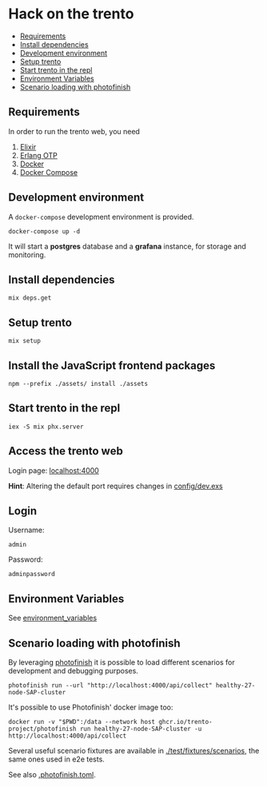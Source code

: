 # Hack on the trento

- [Requirements](#requirements)
- [Install dependencies](#install-dependencies)
- [Development environment](#development-environment)
- [Setup trento](#setup-trento)
- [Start trento in the repl](#start-trento-in-the-repl)
- [Environment Variables](#environment-variables)
- [Scenario loading with photofinish](#scenario-loading-with-photofinish)

## Requirements

In order to run the trento web, you need

1. [Elixir](https://elixir-lang.org/)
2. [Erlang OTP](https://www.erlang.org/)
3. [Docker](https://docs.docker.com/get-docker/)
4. [Docker Compose](https://docs.docker.com/compose/install/)

## Development environment

A `docker-compose` development environment is provided.

```
docker-compose up -d
```

It will start a **postgres** database and a **grafana** instance, for storage and monitoring.
## Install dependencies

```
mix deps.get
```

## Setup trento

```
mix setup
```

## Install the JavaScript frontend packages

```
npm --prefix ./assets/ install ./assets
```

## Start trento in the repl

```
iex -S mix phx.server
```

## Access the trento web 

Login page: [localhost:4000](http://localhost:4000)

**Hint**: Altering the default port requires changes in [config/dev.exs](./../../config/dev.exs)

## Login 
Username:
```
admin
```
Password:
```
adminpassword
```

## Environment Variables

See [environment_variables](./environment_variables.md)

## Scenario loading with photofinish

By leveraging [photofinish](https://github.com/trento-project/photofinish) it is possible to load different scenarios for development and debugging purposes.

```
photofinish run --url "http://localhost:4000/api/collect" healthy-27-node-SAP-cluster
```
It's possible to use Photofinish' docker image too:

```
docker run -v "$PWD":/data --network host ghcr.io/trento-project/photofinish run healthy-27-node-SAP-cluster -u http://localhost:4000/api/collect
```

Several useful scenario fixtures are available in [./test/fixtures/scenarios](../../test/fixtures/scenarios/), the same ones used in e2e tests.

See also [.photofinish.toml](../../.photofinish.toml).